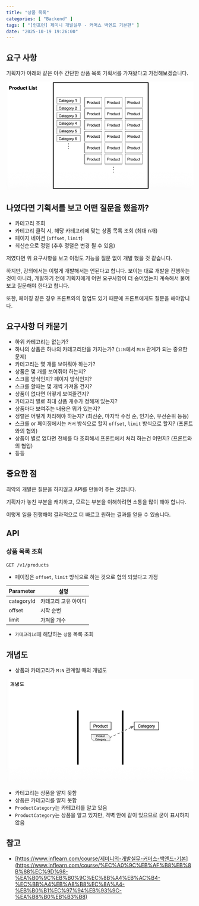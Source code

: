 ```yaml
---
title: "상품 목록"
categories: [ "Backend" ]
tags: [ "[인프런] 제미니 개발실무 - 커머스 백엔드 기본편" ]
date: "2025-10-19 19:26:00"
---
```


## 요구 사항

기획자가 아래와 같은 아주 간단한 상품 목록 기획서를 가져왔다고 가정해보겠습니다.

![](/assets/img/_posts/2025/10/2025-10-19-상품-목록/124341140923916.png)

## 나였다면 기획서를 보고 어떤 질문을 했을까?

- 카테고리 조회
- 카테고리 클릭 시, 해당 카테고리에 맞는 상품 목록 조회 (최대 n개)
- 페이지 네이션 (`offset`, `limit`)
- 최신순으로 정렬 (추후 정렬은 변경 될 수 있음)

저였다면 위 요구사항을 보고 이정도 기능을 질문 없이 개발 했을 것 같습니다.

하지만, 강의에서는 이렇게 개발해서는 언된다고 합니다.
보이는 대로 개발을 진행하는 것이 아니라, 개발하기 전에 기획자에게 어떤 요구사항이 더 숨어있는지
계속해서 물어보고 질문해야 한다고 합니다.

또한, 페이징 같은 경우 프론트와의 협업도 있기 때문에 프론트에게도 질문을 해야합니다.

## 요구사항 더 캐묻기

- 하위 카테고리는 없는가?
- 하나의 상품은 하나의 카테고리만을 가지는가? (`1:N`에서 `M:N` 관계가 되는 중요한 문제)
- 카테고리는 몇 개를 보여줘야 하는가?
- 상품은 몇 개를 보여줘야 하는지?
- 스크롤 방식인지? 페이지 방식인지?
- 스크롤 할때는 몇 개씩 가져올 건지?
- 상품이 없다면 어떻게 보여줄건지?
- 카테고리 별로 최대 상품 개수가 정해져 있는지?
- 상품마다 보여주는 내용은 뭐가 있는지?
- 정렬은 어떻게 처리해야 하는지? (최신순, 마지막 수정 순, 인기순, 우선순위 등등)
- 스크롤 or 페이징에서는 `커서` 방식으로 할지 `offset`, `limit` 방식으로 할지? (프론트와의 협의)
- 상품이 별로 없다면 전체를 다 조회해서 프론트에서 처리 하는건 어떤지? (프론트와의 협업)
- 등등

## 중요한 점

최악의 개발은 질문을 하지않고 API를 만들어 주는 것입니다.

기획자가 놓친 부분을 캐치하고, 모르는 부분을 이해하려면 소통을 많이 해야 합니다.

이렇게 일을 진행해야 결과적으로 더 빠르고 원하는 결과를 얻을 수 있습니다.

## API

### 상품 목록 조회

```bash
GET /v1/products
```

- 페이징은 `offset`, `limit` 방식으로 하는 것으로 협의 되었다고 가정

| Parameter  | 설명          |
|------------|-------------|
| categoryId | 카테고리 고유 아이디 |
| offset     | 시작 순번       |
| limit      | 가져올 개수      |

- `카테고리id`에 해당하는 `상품` 목록 조회

## 개념도

- 상품과 카테고리가 `M:N` 관계일 때의 개념도

![](/assets/img/_posts/2025/10/2025-10-19-상품-목록/128739226997416.png)

- 카테고리는 상품을 알지 못함
- 상품은 카테고리를 알지 못함
- `ProductCategory`는 카테고리를 알고 있음
- `ProductCategory`는 상품을 알고 있지만, 격벽 안에 같이 있으므로 굳이 표시하지 않음

## 참고

- [https://www.inflearn.com/course/제미니의-개발실무-커머스-백엔드-기본](https://www.inflearn.com/course/%EC%A0%9C%EB%AF%B8%EB%8B%88%EC%9D%98-%EA%B0%9C%EB%B0%9C%EC%8B%A4%EB%AC%B4-%EC%BB%A4%EB%A8%B8%EC%8A%A4-%EB%B0%B1%EC%97%94%EB%93%9C-%EA%B8%B0%EB%B3%B8)
